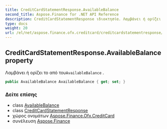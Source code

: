 ```yaml
---
title: CreditCardStatementResponse.AvailableBalance
second_title: Aspose.Finance for .NET API Reference
description: CreditCardStatementResponse ιδιοκτησία. Λαμβάνει ή ορίζει το από τουAvailableBalance .
type: docs
weight: 20
url: /el/net/aspose.finance.ofx.creditcard/creditcardstatementresponse/availablebalance/
---
```

## CreditCardStatementResponse.AvailableBalance property

Λαμβάνει ή ορίζει το από του`AvailableBalance` .

```csharp
public AvailableBalance AvailableBalance { get; set; }
```

### Δείτε επίσης

* class [AvailableBalance](../../../aspose.finance.ofx/availablebalance/)
* class [CreditCardStatementResponse](../)
* χώρος ονομάτων [Aspose.Finance.Ofx.CreditCard](../../creditcardstatementresponse/)
* συνέλευση [Aspose.Finance](../../../)


